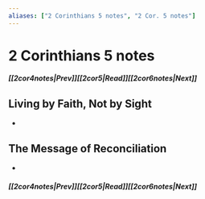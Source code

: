 ```yaml
---
aliases: ["2 Corinthians 5 notes", "2 Cor. 5 notes"]
---
```

# 2 Corinthians 5 notes
##### <span class=arrow-left></span>[[2cor4notes|Prev]]<span class=navigation-separator></span>[[2cor5|Read]]<span class=navigation-separator></span>[[2cor6notes|Next]]<span class=arrow-right></span>
## Living by Faith, Not by Sight
- 
## The Message of Reconciliation
- 
##### <span class=arrow-left></span>[[2cor4notes|Prev]]<span class=navigation-separator></span>[[2cor5|Read]]<span class=navigation-separator></span>[[2cor6notes|Next]]<span class=arrow-right></span>